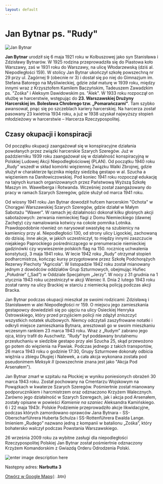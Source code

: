 ```yaml
---
layout: default
---
```


# Jan Bytnar ps. "Rudy"

![Jan Bytnar](https://upload.wikimedia.org/wikipedia/commons/f/fb/Jan_Bytnar.jpg)

**Jan Bytnar** urodził się 6 maja 1921 roku w Kolbuszowej jako syn Stanisława i Zdzisławy Bytnarów. W 1925 rodzina przeprowadziła się do Piastowa koło Warszawy, zaś w 1931 roku do Warszawy, na ulicę Włodarzewską (dziś al. Niepodległości 159). W stolicy Jan Bytnar ukończył szkołę powszechną nr 29 przy ul. Zagórnej 9 (obecnie nr 3) i dostał się po niej do Gimnazjum im. Stefana Batorego na Myśliwieckiej, gdzie zdał maturę w 1939 roku, między innymi wraz z Krzysztofem Kamilem Baczyńskim, Tadeuszem Zawadzkim ps. "Zośka" i Aleksym Dawidowskim ps. "Alek". W 1933 roku rozpoczął on służbę w harcerstwie, wstępując do **23. Warszawskiej Drużyny Harcerskiej im. Bolesława Chrobrego tzw. „Pomarańczarni”**. Tam szybko awansował, pnąc się po szczeblach kariery harcerskiej. Na harcerza został pasowany 23 kwietnia 1934 roku, a już w 1938 uzyskał najwyższy stopień młodzieżowy w harcerstwie – Harcerza Rzeczypospolitej.

## Czasy okupacji i konspiracji
Od początku okupacji zaangażował się w konspiracyjne działania powołanych przez związki harcerskie Szarych Szeregów. Już w październiku 1939 roku zaangażował się w działalność konspiracyjną w Polskiej Ludowej Akcji Niepodległościowej (PLAN). Od początku 1940 roku „Rudy” wszedł w skład komórki więziennej Związku Walki Zbrojnej, gdzie służył w charakterze łącznika między siedzibą gestapo w al. Szucha a więzieniem na Daniłowiczowskiej. Pod koniec 1941 roku rozpoczął edukację na tajnych kursach organizowanych przez Państwową Wyższą Szkołę Maszyn im. Wawelberga i Rotwanda. Wcześniej został zaangażowany do pracy w ramach Szarych Szeregów, gdzie służył od marca 1941 roku.

Od wiosny 1941 roku Jan Bytnar dowodził hufcem harcerskim "Ochota" w Chorągwi Warszawskiej Szarych Szeregów, gdzie działał w Małym Sabotażu "Wawer". W ramach jej działalności dokonał kilku głośnych akcji sabotażowych: zerwania niemieckiej flagi z Domu Niemieckiego (dawnej Zachęty) czy namalowania kotwicy na cokole pomnika Lotnika. Prawdopodobnie również on narysował swastykę na szubienicy na kamienicy przy al. Niepodległości 130, od strony ulicy Ligockiej, zachowaną do dzisiaj. Inne akcje, w jakich uczestniczył, to między innymi zaszczucie niejakiego Paprockiego pośredniczącego w prenumeracie niemieckiej gadzinówki czy wywieszenie polskich flag na 150. rocznicę uchwalenia konstytucji, 3 maja 1941 roku. W lecie 1942 roku „Rudy” otrzymał stopień podharcmistrza, kończąc kursy przygotowane przez  Szkołę Podchorążych Rezerwy Piechoty "Agricola".  W listopadzie 1942 roku został mianowany jednym z dowódców oddziałów Grup Szturmowych, obejmując Hufiec „Południe” („Sad”) w Oddziale Specjalnym „Jerzy”. W nocy z 31 grudnia na 1 stycznia 1943 roku uczestniczył w akcji Wieniec II. Dnia 2 lutego 1943 roku został ranny na ulicy Brackiej w starciu z niemiecką policją podczas akcji Bracka.


Jan Bytnar podczas okupacji mieszkał ze swoimi rodzicami: Zdzisławą i Stanisławem w alei Niepodległości nr 159. O miejscu jego zamieszkania gestapowcy dowiedzieli się po ujęciu na ulicy Osieckiej Henryka Ostrowskiego, który przed przyjściem policji nie zdążył zniszczyć wszystkich notatek służbowych. Niemcy odczytali zaszyfrowane notatki i odkryli miejsce zamieszkania Bytnara, aresztowali go w swoim mieszkaniu wczesnym rankiem 23 marca 1943 roku. Wraz z „Rudym” zabrano jego ojca, który trafił do Auschwitz. "Rudy" był poddawany brutalnemu przesłuchaniu w siedzibie gestapo przy alei Szucha 25, skąd przewożono go potem do więzienia na Pawiak. Podczas jednego z takich transportów, 26 marca 1943 roku o godzinie 17:30, Grupy Szturmowe dokonały odbicia więźnia u zbiegu Długiej i Nalewek, a cała akcja wykonana została pod pseudonimem _Meksyk II_ (powszechnie znana jest jako "Akcja Pod Arsenałem").

Jan Bytnar zmarł w szpitalu na Płockiej w wyniku poniesionych obrażeń 30 marca 1943 roku. Został pochowany na Cmentarzu Wojskowym na Powązkach w kwaterze Szarych Szeregów. Pośmiertnie został mianowany podporucznikiem i harcmistrzem oraz odznaczono Krzyżem Walecznych. Zarówno jego działalność w Szarych Szeregach, jak i akcja pod Arsenałem, zostały opisane w powieści _Kamienie na szaniec_ Aleksandra Kamińskiego. 6 i 22 maja 1943r. Polskie Podziemie przeprowadziło akcje likwidacyjne, podczas których zamordowano oprawców Jana Bytnara - SS-Oberscharführera Huberta Schulza i SS-Rottenführera Ewalda Lange. Imieniem „Rudego” nazwano jedną z kompanii w batalionu „Zośka”, który bohatersko walczył podczas Powstania Warszawskiego.

26 września 2009 roku za wybitne zasługi dla niepodległości Rzeczypospolitej Polskiej Jan Bytnar został pośmiertnie odznaczony Krzyżem Komandorskim z Gwiazdą Orderu Odrodzenia Polski.

![enter image description here](https://upload.wikimedia.org/wikipedia/commons/9/91/Gr%C3%B3b_Jana_Bytnara_i_Alka_Dawidowskiego_na_Cmentarzu_Wojskowym_na_Pow%C4%85zkach.jpg)




Następny adres: **Narbutta 3**


[Otwórz w Google Maps](https://www.google.com/maps/dir//Ludwika+Narbutta+3,+02-564+Warszawa/@52.2070271,20.9511399,12z/data=!3m1!4b1!4m9!4m8!1m0!1m5!1m1!1s0x471eccd8c4d181b5:0xa664f1c73875996!2m2!1d21.0211791!2d52.2070478!3e3){: .btn}



